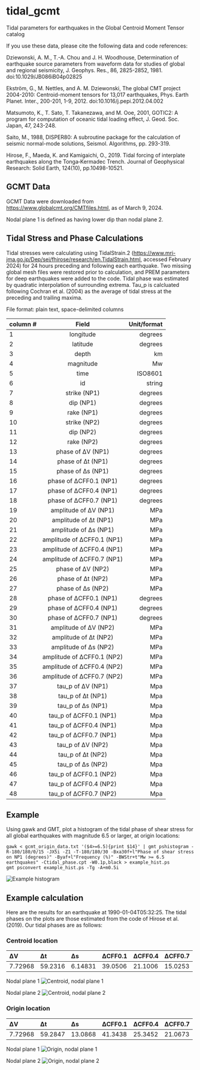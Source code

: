 # tidal_gcmt
Tidal parameters for earthquakes in the Global Centroid Moment Tensor catalog

If you use these data, please cite the following data and code references:

Dziewonski, A. M., T.-A. Chou and J. H. Woodhouse, Determination of earthquake source parameters from waveform data for studies of global and regional seismicity, J. Geophys. Res., 86, 2825-2852, 1981. doi:10.1029/JB086iB04p02825

Ekström, G., M. Nettles, and A. M. Dziewonski, The global CMT project 2004-2010: Centroid-moment tensors for 13,017 earthquakes, Phys. Earth Planet. Inter., 200-201, 1-9, 2012. doi:10.1016/j.pepi.2012.04.002

Matsumoto, K., T. Sato, T. Takanezawa, and M. Ooe, 2001, GOTIC2: A program for computation of oceanic tidal loading effect, J. Geod. Soc. Japan, 47, 243-248.

Saito, M., 1988, DISPER80: A subroutine package for the calculation of seismic normal-mode solutions, Seismol. Algorithms, pp. 293-319.

Hirose, F., Maeda, K. and Kamigaichi, O., 2019. Tidal forcing of interplate earthquakes along the Tonga‐Kermadec Trench. Journal of Geophysical Research: Solid Earth, 124(10), pp.10498-10521.

## GCMT Data

GCMT Data were downloaded from https://www.globalcmt.org/CMTfiles.html, as of March 9, 2024. 

Nodal plane 1 is defined as having lower dip than nodal plane 2.

## Tidal Stress and Phase Calculations

Tidal stresses were calculating using TidalStrain.2 (https://www.mri-jma.go.jp/Dep/sei/fhirose/research/en.TidalStrain.html, accessed February 2024) for 24 hours preceding and following each earthquake. Two missing global mesh files were restored prior to calculation, and PREM parameters for deep earthquakes were added to the code. Tidal phase was estimated by quadratic interpolation of surrounding extrema. Tau_p is calcluated following Cochran et al. (2004) as the average of tidal stress at the preceding and trailing maxima.


File format: plain text, space-delimited columns

| column #   |      Field      |  Unit/format |
|----------|:-------------:|------:|
|1|longitude|degrees|
|2|latitude|degrees|
|3|depth|km|
|4|magnitude|Mw|
|5|time|ISO8601|
|6|id|string|
|7|strike (NP1)|degrees|
|8|dip (NP1)|degrees|
|9|rake (NP1)|degrees|
|10|strike (NP2)|degrees|
|11|dip (NP2)|degrees|
|12|rake (NP2)|degrees|
|13|phase of ΔV (NP1)|degrees|
|14|phase of Δt (NP1)|degrees|
|15|phase of Δs (NP1)|degrees|
|16|phase of ΔCFF0.1 (NP1)|degrees|
|17|phase of ΔCFF0.4 (NP1)|degrees|
|18|phase of ΔCFF0.7 (NP1)|degrees|
|19|amplitude of ΔV (NP1)|MPa|
|20|amplitude of Δt (NP1)|MPa|
|21|amplitude of Δs (NP1)|MPa|
|22|amplitude of ΔCFF0.1 (NP1)|MPa|
|23|amplitude of ΔCFF0.4 (NP1)|MPa|
|24|amplitude of ΔCFF0.7 (NP1)|MPa|
|25|phase of ΔV (NP2)|MPa|
|26|phase of Δt (NP2)|MPa|
|27|phase of Δs (NP2)|MPa|
|28|phase of ΔCFF0.1 (NP1)|degrees|
|29|phase of ΔCFF0.4 (NP1)|degrees|
|30|phase of ΔCFF0.7 (NP1)|degrees|
|31|amplitude of ΔV (NP2)|MPa|
|32|amplitude of Δt (NP2)|MPa|
|33|amplitude of Δs (NP2)|MPa|
|34|amplitude of ΔCFF0.1 (NP2)|MPa|
|35|amplitude of ΔCFF0.4 (NP2)|MPa|
|36|amplitude of ΔCFF0.7 (NP2)|MPa|
|37|tau_p of ΔV (NP1)|Mpa|
|38|tau_p of Δt (NP1)|Mpa|
|39|tau_p of Δs (NP1)|Mpa|
|40|tau_p of ΔCFF0.1 (NP1)|Mpa|
|41|tau_p of ΔCFF0.4 (NP1)|Mpa|
|42|tau_p of ΔCFF0.7 (NP1)|Mpa|
|43|tau_p of ΔV (NP2)|Mpa|
|44|tau_p of Δt (NP2)|Mpa|
|45|tau_p of Δs (NP2)|Mpa|
|46|tau_p of ΔCFF0.1 (NP2)|Mpa|
|47|tau_p of ΔCFF0.4 (NP2)|Mpa|
|48|tau_p of ΔCFF0.7 (NP2)|Mpa|

## Example

Using gawk and GMT, plot a histogram of the tidal phase of shear stress for all global earthquakes with magnitude 6.5 or larger, at origin locations:

    gawk < gcmt_origin_data.txt '($4>=6.5){print $14}' | gmt pshistogram -R-180/180/0/15 -JX5i -Z1 -T-180/180/30 -Bxa30f+l"Phase of shear stress on NP1 (degrees)" -Byaf+l"Frequency (%)" -BWStr+t"Mw >= 6.5 earthquakes" -Ctidal_phase.cpt -W0.1p,black > example_hist.ps
    gmt psconvert example_hist.ps -Tg -A+m0.5i

![Example histogram](example_hist.png)

## Example calculation

Here are the results for an earthquake at 1990-01-04T05:32:25. The tidal phases on the plots are those estimated from the code of Hirose et al. (2019). Our tidal phases are as follows:

### Centroid location

|ΔV|Δt|Δs|ΔCFF0.1|ΔCFF0.4|ΔCFF0.7|
|:------|:------|:------|:------|:------|:------|
|7.72968|59.2316|6.14831|39.0506|21.1006|15.0253|

Nodal plane 1
![Centroid, nodal plane 1](./images/19900104053225_centroid_np1.png)

Nodal plane 2
![Centroid, nodal plane 2](./images/19900104053225_centroid_np2.png)

### Origin location

|ΔV|Δt|Δs|ΔCFF0.1|ΔCFF0.4|ΔCFF0.7|
|:------|:------|:------|:------|:------|:------|
|7.72968|59.2847|13.0868|41.3438|25.3452|21.0673|

Nodal plane 1
![Origin, nodal plane 1](./images/19900104053225_origin_np1.png)

Nodal plane 2
![Origin, nodal plane 2](./images/19900104053225_origin_np2.png)








